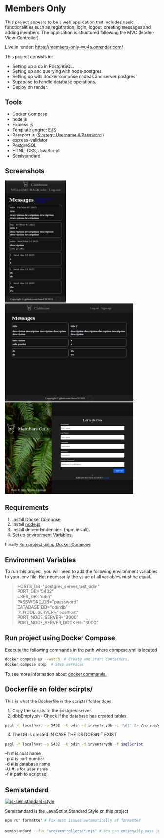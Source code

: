 # Members Only

This project appears to be a web application that includes basic functionalities such as registration, login, logout, creating messages and adding members. The application is structured following the MVC (Model-View-Controller).

Live in render: https://members-only-wu4a.onrender.com/

This project consists in:

- Setting up a db in PostgreSQL.
- Setting up and querying with node-postgres.
- Setting up with docker compose nodeJs and server postgres.
- Supabase to handle database operations.
- Deploy on render.

## Tools

- Docker Compose
- node.js
- Express.js
- Template engine: EJS
- Passport.js ([Strategy Username & Password](https://www.passportjs.org/howtos/password/) )
- express-validator
- PostgreSQL
- HTML, CSS, JavaScript
- Semistandard

## Screenshots

<img src="./img/homeiPhoneSE.png" alt="home iPhoneSE" width="200" height="400">
<img src="./img/homeDesktop.png" alt="home Desktop" width="420" height="320">
<img src="./img/signup.png" alt="signup" width="420" height="300">


## Requirements

1. [Install Docker Compose. ](https://docs.docker.com/compose/install/)
2. Install [node.js ](https://nodejs.org/en/download)
3. Install dependendencies. (npm install).
4. [Set up environment Variables. ](#environment-variables)

Finally [Run project using Docker Compose ](#run-project-using-docker-compose)

## Environment Variables

To run this project, you will need to add the following environment variables to your .env file. Not necessarily the value of all variables must be equal.

> HOSTS_DB="postgres_server_test_odin"  
> PORT_DB="5432"  
> USER_DB="odin"  
> PASSWORD_DB="paassword"  
> DATABASE_DB="odindb"  
> IP_NODE_SERVER="localhost"  
> PORT_NODE_SERVER="3000"  
> PORT_NODE_SERVER_DOCKER="3000"

## Run project using Docker Compose

Execute the following commands in the path where compose.yml is located

```bash
docker compose up --watch  # Create and start containers.
docker compose stop  # Stop services
```

To see more information about [docker commands.](./README.Docker.md)

## Dockerfile on folder scirpts/

This is what the Dockerfile in the scripts/ folder does:

1. Copy the scripts to the postgres server.
2. dbIsEmpty.sh - Check if the database has created tables.

```bash
psql -h localhost -p 5432  -U odin -d inventorydb -c '\dt' 2> /scrips/error.txt
```

3. The DB is created IN CASE THE DB DOESN'T EXIST

```bash
psql -h localhost -p 5432  -U odin -d inventorydb -f $sqlScript
```

–h # is host name  
-p # is port number  
-d # is database name  
-U # is for user name  
-f # path to script sql

## Semistandard

[![js-semistandard-style](https://raw.githubusercontent.com/standard/semistandard/master/badge.svg)](https://github.com/standard/semistandard)

Semistandard is the JavaScript Standard Style on this project

```bash
npm run formatter # Fix most issues automatically of formatter

semistandard --fix "src/controllers/*.mjs" # You can optionally pass in a directory (or directories) using the glob pattern.

```
